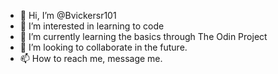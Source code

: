 - 👋 Hi, I’m @Bvickersr101
- 👀 I’m interested in learning to code
- 🌱 I’m currently learning the basics through The Odin Project
- 💞️ I’m looking to collaborate in the future.
- 📫 How to reach me, message me.

<!---
Bvickersr101/Bvickersr101 is a ✨ special ✨ repository because its `README.md` (this file) appears on your GitHub profile.
You can click the Preview link to take a look at your changes.
--->
